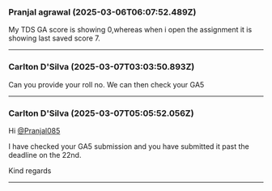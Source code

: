### Pranjal agrawal (2025-03-06T06:07:52.489Z)

My TDS GA score is showing 0,whereas when i open the assignment it is showing
last saved score 7.


---
### Carlton D'Silva (2025-03-07T03:03:50.893Z)

Can you provide your roll no. We can then check your GA5


---
### Carlton D'Silva (2025-03-07T05:05:52.056Z)

Hi [@Pranjal085](/u/pranjal085)

I have checked your GA5 submission and you have submitted it past the deadline
on the 22nd.

Kind regards


---
